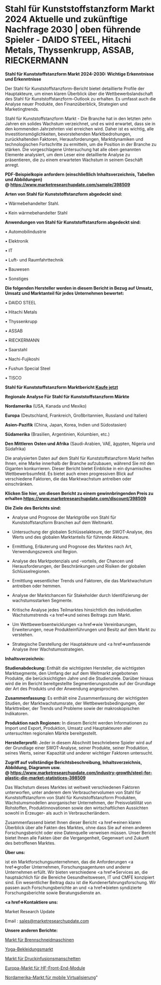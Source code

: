 # Stahl für Kunststoffstanzform Markt 2024 Aktuelle und zukünftige Nachfrage 2030 | oben führende Spieler - DAIDO STEEL, Hitachi Metals, Thyssenkrupp, ASSAB, RIECKERMANN

<strong>Stahl für Kunststoffstanzform Markt 2024-2030: Wichtige Erkenntnisse und Erkenntnisse</strong>

Der Stahl für Kunststoffstanzform-Bericht bietet detaillierte Profile der Hauptakteure, um einen klaren Überblick über die Wettbewerbslandschaft des Stahl für Kunststoffstanzform-Outlook zu erhalten. Es umfasst auch die Analyse neuer Produkte, den Finanzüberblick, Strategien und Marketingtrends.

Stahl für Kunststoffstanzform Markt - Die Branche hat in den letzten zehn Jahren ein solides Wachstum verzeichnet, und es wird erwartet, dass sie in den kommenden Jahrzehnten viel erreichen wird. Daher ist es wichtig, alle Investitionsmöglichkeiten, bevorstehenden Marktbedrohungen, zurückhaltenden Faktoren, Herausforderungen, Marktdynamiken und technologischen Fortschritte zu ermitteln, um die Position in der Branche zu stärken. Die vorgeschlagene Untersuchung hat alle oben genannten Elemente analysiert, um dem Leser eine detaillierte Analyse zu präsentieren, die zu einem erwarteten Wachstum in seinem Geschäft anregt.

<strong><b>PDF-Beispielkopie anfordern (einschließlich Inhaltsverzeichnis, Tabellen und Abbildungen) @ </b></strong><strong><a href=https://www.marketresearchupdate.com/sample/398509><strong>https://www.marketresearchupdate.com/sample/398509</u></a></strong></strong>

<strong>Arten von Stahl für Kunststoffstanzform abgedeckt sind:</strong>

• Wärmebehandelter Stahl.

• Kein wärmebehandelter Stahl

<strong>Anwendungen von Stahl für Kunststoffstanzform abgedeckt sind:</strong>

• Automobilindustrie

• Elektronik

• IT

• Luft- und Raumfahrttechnik

• Bauwesen

• Sonstiges

<strong>Die folgenden Hersteller werden in diesem Bericht in Bezug auf Umsatz, Umsatz und Marktanteil für jedes Unternehmen bewertet:</strong>

• DAIDO STEEL

• Hitachi Metals

• Thyssenkrupp

• ASSAB

• RIECKERMANN

• Saarstahl

• Nachi-Fujikoshi

• Fushun Special Steel

• TISCO

<strong>Stahl für Kunststoffstanzform Marktbericht <a href=https://www.marketresearchupdate.com/buynow/398509>Kaufe jetzt</a></strong>

<strong>Regionale Analyse Für Stahl für Kunststoffstanzform Märkte</strong>

<strong>Nordamerika</strong> (USA, Kanada und Mexiko)

<strong>Europa</strong> (Deutschland, Frankreich, Großbritannien, Russland und Italien)

<strong>Asien-Pazifik</strong> (China, Japan, Korea, Indien und Südostasien)

<strong>Südamerika</strong> (Brasilien, Argentinien, Kolumbien, etc.)

<strong>Den Mittleren</strong> <strong>Osten und Afrika</strong> (Saudi-Arabien, VAE, ägypten, Nigeria und Südafrika)

Die analysierten Daten auf dem Stahl für Kunststoffstanzform Markt helfen Ihnen, eine Marke innerhalb der Branche aufzubauen, während Sie mit den Giganten konkurrieren. Dieser Bericht bietet Einblicke in ein dynamisches Wettbewerbsumfeld. Es bietet auch einen progressiven Blick auf verschiedene Faktoren, die das Marktwachstum antreiben oder einschränken.

<strong>Klicken Sie hier, um diesen Bericht zu einem gewinnbringenden Preis zu erhalten
</strong><strong><a href=https://www.marketresearchupdate.com/discount/398509>https://www.marketresearchupdate.com/discount/398509</b></u></strong></a>

<strong>Die Ziele des Berichts sind:</strong>

- Analyse und Prognose der Marktgröße von Stahl für Kunststoffstanzform Branchen auf dem Weltmarkt.

- Untersuchung der globalen Schlüsselakteure, der SWOT-Analyse, des Werts und des globalen Marktanteils für führende Akteure.

- Ermittlung, Erläuterung und Prognose des Marktes nach Art, Verwendungszweck und Region.

- Analyse des Marktpotenzials und -vorteils, der Chancen und Herausforderungen, der Beschränkungen und Risiken der globalen Schlüsselregionen.

- Ermittlung wesentlicher Trends und Faktoren, die das Marktwachstum antreiben oder hemmen.

- Analyse der Marktchancen für Stakeholder durch Identifizierung der wachstumsstarken Segmente.

- Kritische Analyse jedes Teilmarktes hinsichtlich des individuellen Wachstumstrends <a href=>und</a> seines Beitrags zum Markt.

- Um Wettbewerbsentwicklungen <a href=>wie</a> Vereinbarungen, Erweiterungen, neue Produkteinführungen und Besitz auf dem Markt zu verstehen.

- Strategische Darstellung der Hauptakteure und <a href=>umfas</a>sende Analyse ihrer Wachstumsstrategien.

<strong>Inhaltsverzeichnis:</strong>

<strong>Studienabdeckung:</strong> Enthält die wichtigsten Hersteller, die wichtigsten Marktsegmente, den Umfang der auf dem Weltmarkt angebotenen Produkte, die berücksichtigten Jahre und die Studienziele. Darüber hinaus wird die im Bericht bereitgestellte Segmentierungsstudie auf der Grundlage der Art des Produkts und der Anwendung angesprochen.

<strong>Zusammenfassung:</strong> Es enthält eine Zusammenfassung der wichtigsten Studien, der Marktwachstumsrate, der Wettbewerbsbedingungen, der Markttreiber, der Trends und Probleme sowie der makroskopischen Indikatoren.

<strong>Produktion nach Regionen:</strong> In diesem Bericht werden Informationen zu Import und Export, Produktion, Umsatz und Hauptakteuren aller untersuchten regionalen Märkte bereitgestellt.

<strong>Herstellerprofil:</strong> Jeder in diesem Abschnitt beschriebene Spieler wird auf der Grundlage einer SWOT-Analyse, seiner Produkte, seiner Produktion, seines Werts, seiner Kapazität und anderer wichtiger Faktoren untersucht.

<strong><b>Zugriff auf vollständige Berichtsbeschreibung, Inhaltsverzeichnis, Abbildung, Diagramm usw. @ </b></strong><strong><a href=https://www.marketresearchupdate.com/industry-growth/steel-for-plastic-die-market-statistices-398509>https://www.marketresearchupdate.com/industry-growth/steel-for-plastic-die-market-statistices-398509</a></strong>

Das Wachstum dieses Marktes ist weltweit verschiedenen Faktoren unterworfen, unter anderem dem Verbrauchervolumen von Stahl für Kunststoffstanzform von Stahl für Kunststoffstanzform Produkten, Wachstumsmodellen anorganischer Unternehmen, der Preisvolatilität von Rohstoffen, Produktinnovationen sowie den wirtschaftlichen Aussichten sowohl in Erzeuger- als auch in Verbraucherländern.

Zusammenfassend bietet Ihnen dieser Bericht <a href=>einen</a> klaren Überblick über alle Fakten des Marktes, ohne dass Sie auf einen anderen Forschungsbericht oder eine Datenquelle verweisen müssen. Unser Bericht bietet Ihnen alle Fakten über die Vergangenheit, Gegenwart und Zukunft des betroffenen Marktes.

<strong>Über uns:</strong>

 ist ein Marktforschungsunternehmen, das die Anforderungen <a href=>großer</a> Unternehmen, Forschungsagenturen und anderer Unternehmen erfüllt. Wir bieten verschiedene <a href=>Services</a> an, die hauptsächlich für die Bereiche Gesundheitswesen, IT und CMFE konzipiert sind. Ein wesentlicher Beitrag dazu ist die Kundenerfahrungsforschung. Wir passen auch Forschungsberichte an und <a href=>bieten</a> syndizierte Forschungsberichte sowie Beratungsdienste an.

<strong><a href=>Kontaktiere uns:</a></strong>

Market Research Update

Email : sales@marketresearchupdate.com

<strong>Unsere anderen Berichte:</strong>

<a href=https://www.linkedin.com/pulse/flame-cutting-machines-market-size-share-trend>Markt für Brennschneidmaschinen</a>

<a href=https://www.linkedin.com/pulse/yoga-apparel-market-2023-remarking-enormous>Yoga-Bekleidungsmarkt</a>

<a href=https://www.linkedin.com/pulse/pressure-infusion-cuffs-market-research-report>Markt für Druckinfusionsmanschetten</a>

<a href=https://www.linkedin.com/pulse/europe-rf-front-end-module-market-size-growth-set-surge>Europa-Markt für HF-Front-End-Module</a>

<a href=https://www.linkedin.com/pulse/north-america-mobile-virtualization-market-new-report>Nordamerika-Markt für mobile Virtualisierung</a>"
